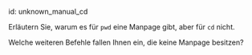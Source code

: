 id: unknown_manual_cd

Erläutern Sie, warum es für `pwd` eine Manpage gibt, aber für `cd` nicht.

Welche weiteren Befehle fallen Ihnen ein, die keine Manpage besitzen?
